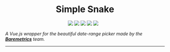 
<h1 align="center">Simple Snake</h1>

<p align="center">

<img src="https://img.shields.io/badge/made%20on-python-blue" >

<img src="https://img.shields.io/badge/with-turtle-brightgreen">

<img src="https://img.shields.io/github/license/jonotyan/Simple-Snake">

<img src="https://img.shields.io/badge/%20-%20-white" >

<img src="https://img.shields.io/github/stars/jonotyan/Simple-Snake">

<img src="">

<img src="">

<img src="">
</p>

_A Vue.js wrapper for the beautiful date-range picker made by the **[Baremetrics](https://baremetrics.com)** team._

---
